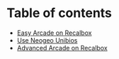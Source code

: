 # Table of contents

* [Easy Arcade on Recalbox](README.md)
* [Use Neogeo Unibios](master.md)
* [Advanced Arcade on Recalbox](advanced-arcade-on-recalbox.md)


